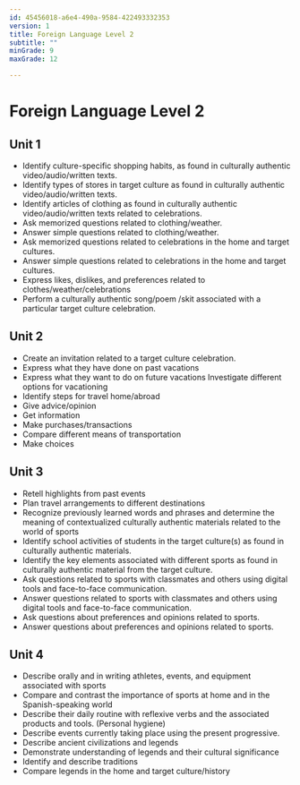 ```yaml
---
id: 45456018-a6e4-490a-9584-422493332353
version: 1
title: Foreign Language Level 2
subtitle: ""
minGrade: 9
maxGrade: 12

---
```

# Foreign Language Level 2


## Unit 1
* Identify culture-specific shopping habits, as found in culturally authentic video/audio/written texts.
* Identify types of stores in target culture as found in culturally authentic video/audio/written texts.
* Identify articles of clothing as found in culturally authentic video/audio/written texts related to celebrations.
* Ask memorized questions related to clothing/weather.
* Answer simple questions related to clothing/weather.
* Ask memorized questions related to celebrations in the home and target cultures.
* Answer simple questions related to celebrations in the home and target cultures.
* Express likes, dislikes, and preferences related to clothes/weather/celebrations
* Perform a culturally authentic song/poem /skit associated with a particular target culture celebration.

## Unit 2
* Create an invitation related to a target culture celebration.
* Express what they have done on past vacations
* Express what they want to do on future vacations Investigate different options for vacationing
* Identify steps for travel home/abroad
* Give advice/opinion
* Get information
* Make purchases/transactions
* Compare different means of transportation
* Make choices

## Unit 3
* Retell highlights from past events
* Plan travel arrangements to different destinations
* Recognize previously learned words and phrases and determine the meaning of contextualized culturally authentic materials related to the world of sports
* Identify school activities of students in the target culture(s) as found in culturally authentic materials.
* Identify the key elements associated with different sports as found in culturally authentic material from the target culture.
* Ask questions related to sports with classmates and others using digital tools and face-to-face communication.
* Answer questions related to sports with classmates and others using digital tools and face-to-face communication.
* Ask questions about preferences and opinions related to sports.
* Answer questions about preferences and opinions related to sports.

## Unit 4
* Describe orally and in writing athletes, events, and equipment associated with sports
* Compare and contrast the importance of sports at home and in the Spanish-speaking world
* Describe their daily routine with reflexive verbs and the associated products and tools. (Personal hygiene)
* Describe events currently taking place using the present progressive.
* Describe ancient civilizations and legends
* Demonstrate understanding of legends and their cultural significance
* Identify and describe traditions
* Compare legends in the home and target culture/history